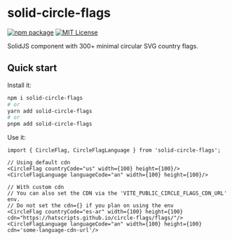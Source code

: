 # solid-circle-flags

[![npm package](https://img.shields.io/npm/v/solid-circle-flags?style=flat-square)](https://www.npmjs.com/package/solid-circle-flags)
[![MIT License](https://img.shields.io/badge/License-MIT-red.svg?style=flat-square)](https://opensource.org/licenses/MIT)

SolidJS component with 300+ minimal circular SVG country flags.

## Quick start

Install it:

```bash
npm i solid-circle-flags
# or
yarn add solid-circle-flags
# or
pnpm add solid-circle-flags
```

Use it:

```tsx
import { CircleFlag, CircleFlagLanguage } from 'solid-circle-flags';

// Using default cdn
<CircleFlag countryCode="us" width={100} height={100}/>
<CircleFlagLanguage languageCode="an" width={100} height={100}/>

// With custom cdn
// You can also set the CDN via the 'VITE_PUBLIC_CIRCLE_FLAGS_CDN_URL' env.
// Do not set the cdn={} if you plan on using the env
<CircleFlag countryCode="es-ar" width={100} height={100} cdn="https://hatscripts.github.io/circle-flags/flags/"/>
<CircleFlagLanguage languageCode="an" width={100} height={100} cdn='some-language-cdn-url'/>
```
